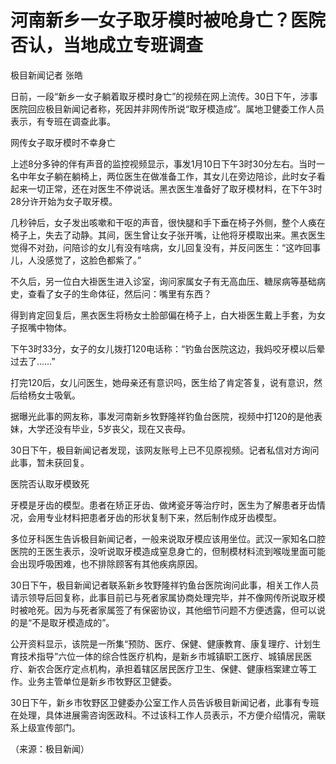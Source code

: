 # 河南新乡一女子取牙模时被呛身亡？医院否认，当地成立专班调查

极目新闻记者 张皓

日前，一段“新乡一女子躺着取牙模时身亡”的视频在网上流传。30日下午，涉事医院回应极目新闻记者称，死因并非网传所说“取牙模造成”。属地卫健委工作人员表示，有专班在调查此事。

网传女子取牙模时不幸身亡

上述8分多钟的伴有声音的监控视频显示，事发1月10日下午3时30分左右。当时一名中年女子躺在躺椅上，两位医生在做准备工作，其女儿在旁边陪诊，此时女子看起来一切正常，还在对医生不停说话。黑衣医生准备好了取牙模材料，在下午3时28分许开始为女子取牙模。

几秒钟后，女子发出咳嗽和干呕的声音，很快腿和手下垂在椅子外侧，整个人痪在椅子上，失去了动静。其间，医生曾让女子张开嘴，让他将牙模取出来。黑衣医生觉得不对劲，问陪诊的女儿有没有啥病，女儿回复没有，并反问医生：“这咋回事儿，人没感觉了，这脸色都紫了。”

不久后，另一位白大褂医生进入诊室，询问家属女子有无高血压、糖尿病等基础病史，查看了女子的生命体征，然后问：嘴里有东西？

得到肯定回复后，黑衣医生将杨女士脸部偏在椅子上，白大褂医生戴上手套，为女子抠嘴中物体。

下午3时33分，女子的女儿拨打120电话称：“钓鱼台医院这边，我妈咬牙模以后晕过去了……”

打完120后，女儿问医生，她母亲还有意识吗，医生给了肯定答复，说有意识，然后给杨女士吸氧。

据曝光此事的网友称，事发河南新乡牧野隆祥钓鱼台医院，视频中打120的是他表妹，大学还没有毕业，5岁丧父，现在又丧母。

30日下午，极目新闻记者发现，该网友账号上已不见原视频。记者私信对方询问此事，暂未获回复。

医院否认取牙模致死

牙模是牙齿的模型。患者在矫正牙齿、做烤瓷牙等治疗时，医生为了解患者牙齿情况，会用专业材料把患者牙齿的形状复制下来，然后制作成牙齿模型。

多位牙科医生告诉极目新闻记者，一般来说取牙模应该用坐位。武汉一家知名口腔医院的王医生表示，没听说取牙模造成窒息身亡的，但制模材料流到喉咙里面可能会出现呼吸困难，也不排除顾客有其他疾病原因。

30日下午，极目新闻记者联系新乡牧野隆祥钓鱼台医院询问此事，相关工作人员请示领导后回复称，此事目前已与死者家属协商处理完毕，并不像网传所说取牙模时被呛死。因为与死者家属签了有保密协议，其他细节问题不方便透露，但可以说的是“不是取牙模造成的”。

公开资料显示，该院是一所集“预防、医疗、保健、健康教育、康复理疗、计划生育技术指导”六位一体的综合性医疗机构，是新乡市城镇职工医疗、城镇居民医疗、新农合医疗定点机构，承担着辖区居民医疗卫生、保健、健康档案建立等工作。业务主管单位是新乡市牧野区卫健委。

30日下午，新乡市牧野区卫健委办公室工作人员告诉极目新闻记者，此事有专班在处理，具体进展需咨询医政科。不过该科工作人员表示，不方便介绍情况，需联系上级宣传部门。

（来源：极目新闻）

